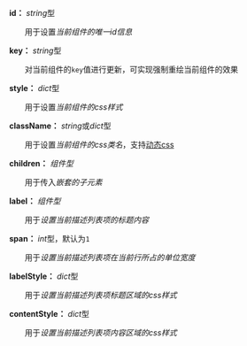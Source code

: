 **id：** *string*型

　　用于设置*当前组件的唯一id信息*

**key：** *string*型

　　对当前组件的`key`值进行更新，可实现强制重绘当前组件的效果

**style：** *dict*型

　　用于设置*当前组件的css样式*

**className：** *string*或*dict*型

　　用于设置*当前组件的css类名*，支持[动态css](/advanced-classname)

**children：** *组件型*

　　用于传入*嵌套的子元素*

**label：** *组件型*

　　用于*设置当前描述列表项的标题内容*

**span：** *int*型，默认为`1`

　　用于*设置当前描述列表项在当前行所占的单位宽度*

**labelStyle：** *dict*型

　　用于*设置当前描述列表项标题区域的css样式*

**contentStyle：** *dict*型

　　用于*设置当前描述列表项内容区域的css样式*